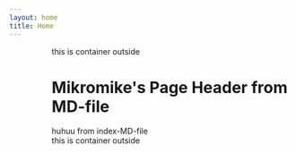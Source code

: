 ```yaml
---
layout: home
title: Home
---
```


<div style="margin-left:15%">
  this is container outside
<div class="w3-container w3-Blue">
  <h1>Mikromike's Page Header from MD-file</h1>
</div>

<div class="w3-container">
  <div class="w3-content">
huhuu from index-MD-file
  </div>

</div>
  this is container outside
</div>
